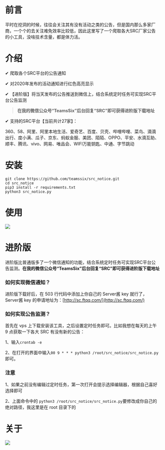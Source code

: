 # 前言

平时在挖洞的时候，往往会关注其有没有活动之类的公告，但是国内那么多家厂商，一个个的去关注难免效率比较低，因此这里写了一个爬取各大SRC厂家公告的小工具，没啥技术含量，都是体力活。

# 介绍

✔ 爬取各个SRC平台的公告通知

✔ 对2020年发布的活动通知进行红色高亮显示

✔ 【进阶版】将当天发布的公告推送到微信上，结合系统定时任务可实现SRC平台公告监测

> **在我的微信公众号“TeamsSix”后台回复“SRC”即可获得进阶版下载地址**

✔ 支持的SRC平台【当前共计27家】：

360、58、阿里、阿里本地生活、爱奇艺、百度、贝壳、哔哩哔哩、菜鸟、滴滴出行、度小满、瓜子、京东、蚂蚁金服、美团、陌陌、OPPO、平安、水滴互助、顺丰、腾讯、vivo、网易、唯品会、WIFI万能钥匙、中通、字节跳动

# 安装

```
git clone https://github.com/teamssix/src_notice.git
cd src_notice
pip3 install -r requirements.txt
python3 src_notice.py
```

# 使用

![](https://teamssix.oss-cn-hangzhou.aliyuncs.com/Snipaste_2020-11-15_18-35-17.png)

# 进阶版

进阶版比普通版多了一个微信通知的功能，结合系统定时任务可实现SRC平台公告监测。**在我的微信公众号“TeamsSix”后台回复“SRC”即可获得进阶版下载地址**

### 如何实现微信通知？

进阶版下载好后，在 503 行代码中添加上你自己的 Server酱 key 就行了， Server酱 key 的申请地址为：[http://sc.ftqq.com/](http://sc.ftqq.com/)

### 如何实现公告监测？

首先在 vps 上下载安装该工具，之后设置定时任务即可。比如我想在每天的上午 9 点获取一下各大 SRC 有没有新的公告：

1、输入`crontab -e`

2、在打开的界面中输入`00 9 * * * python3 /root/src_notice/src_notice.py`即可。

### 注意

1、如果之前没有编辑过定时任务，第一次打开会提示选择编辑器，根据自己喜好选择即可

2、上面命令中的 `python3 /root/src_notice/src_notice.py`要修改成你自己的绝对路径，我这里是在 root 目录下的

# 关于

![](https://teamssix.oss-cn-hangzhou.aliyuncs.com/TeamsSix_Subscription_Logo2.png)
